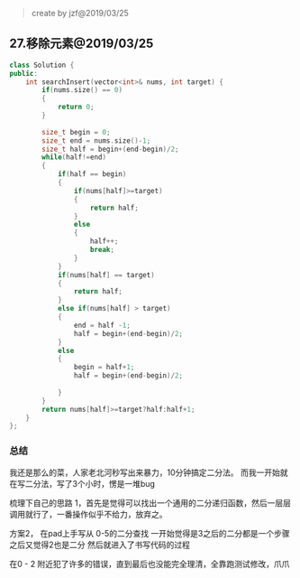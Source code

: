 >create by jzf@2019/03/25
## 27.移除元素@2019/03/25

```c++
class Solution {
public:
    int searchInsert(vector<int>& nums, int target) {
        if(nums.size() == 0)
        {
            return 0;
        }
        
        size_t begin = 0;
        size_t end = nums.size()-1;
        size_t half = begin+(end-begin)/2;
        while(half!=end)
        {
            if(half == begin)
            {
                if(nums[half]>=target)
                {
                    return half;
                }
                else
                {
                    half++;
                    break;
                }
            }
            if(nums[half] == target)
            {
                return half;
            }
            else if(nums[half] > target)
            {
                end = half -1;
                half = begin+(end-begin)/2;
            }
            else
            {
                begin = half+1;
                half = begin+(end-begin)/2;
                
            }
        }
        return nums[half]>=target?half:half+1;
    }
};

```
### 总结
我还是那么的菜，人家老北河秒写出来暴力，10分钟搞定二分法。
而我一开始就在写二分法，写了3个小时，愣是一堆bug

梳理下自己的思路
1，首先是觉得可以找出一个通用的二分递归函数，然后一层层调用就行了，一番操作似乎不给力，放弃之。

方案2，
在pad上手写从 0-5的二分查找
一开始觉得是3之后的二分都是一个步骤
之后又觉得2也是二分
然后就进入了书写代码的过程

在0 - 2 附近犯了许多的错误，直到最后也没能完全理清，全靠跑测试修改，爪爪

